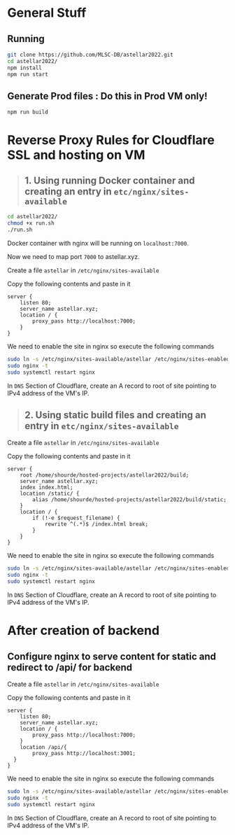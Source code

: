 # General Stuff
## Running  
  
```bash
git clone https://github.com/MLSC-DB/astellar2022.git
cd astellar2022/
npm install
npm run start
```


## Generate Prod files : Do this in Prod VM only!

```
npm run build
```
# Reverse Proxy Rules for Cloudflare SSL and hosting on VM

>## 1. Using running Docker container and creating an entry in `etc/nginx/sites-available`
```bash
cd astellar2022/
chmod +x run.sh
./run.sh
```

Docker container with nginx will be running on `localhost:7000`.  

Now we need to map port `7000` to astellar.xyz.

Create a file `astellar` in `/etc/nginx/sites-available`  

Copy the following contents and paste in it  

```nginx
server {
    listen 80;
    server_name astellar.xyz;
    location / {
        proxy_pass http://localhost:7000;
    }
}
``` 
We need to enable the site in nginx so execute the following commands
```bash
sudo ln -s /etc/nginx/sites-available/astellar /etc/nginx/sites-enabled
sudo nginx -t
sudo systemctl restart nginx
```
In `DNS` Section of Cloudflare, create an A record to root of site pointing to IPv4 address of the VM's IP.


>## 2. Using static build files and creating an entry in `etc/nginx/sites-available`
Create a file `astellar` in `/etc/nginx/sites-available`  

Copy the following contents and paste in it  

```nginx
server {
    root /home/shourde/hosted-projects/astellar2022/build;
    server_name astellar.xyz;
    index index.html;
    location /static/ {
        alias /home/shourde/hosted-projects/astellar2022/build/static;
    }
    location / {
        if (!-e $request_filename) {
            rewrite ^(.*)$ /index.html break;
        }
    }
}
```
We need to enable the site in nginx so execute the following commands
```bash
sudo ln -s /etc/nginx/sites-available/astellar /etc/nginx/sites-enabled
sudo nginx -t
sudo systemctl restart nginx
```
In `DNS` Section of Cloudflare, create an A record to root of site pointing to IPv4 address of the VM's IP.


# After creation of backend
## Configure nginx to serve content for static and redirect to /api/ for backend

Create a file `astellar` in `/etc/nginx/sites-available`  

Copy the following contents and paste in it  

```nginx
server {
    listen 80;
    server_name astellar.xyz;
    location / {
        proxy_pass http://localhost:7000;
    }
    location /api/{
    	proxy_pass http://localhost:3001;
  }
}
```
We need to enable the site in nginx so execute the following commands
```bash
sudo ln -s /etc/nginx/sites-available/astellar /etc/nginx/sites-enabled
sudo nginx -t
sudo systemctl restart nginx
```
In `DNS` Section of Cloudflare, create an A record to root of site pointing to IPv4 address of the VM's IP.